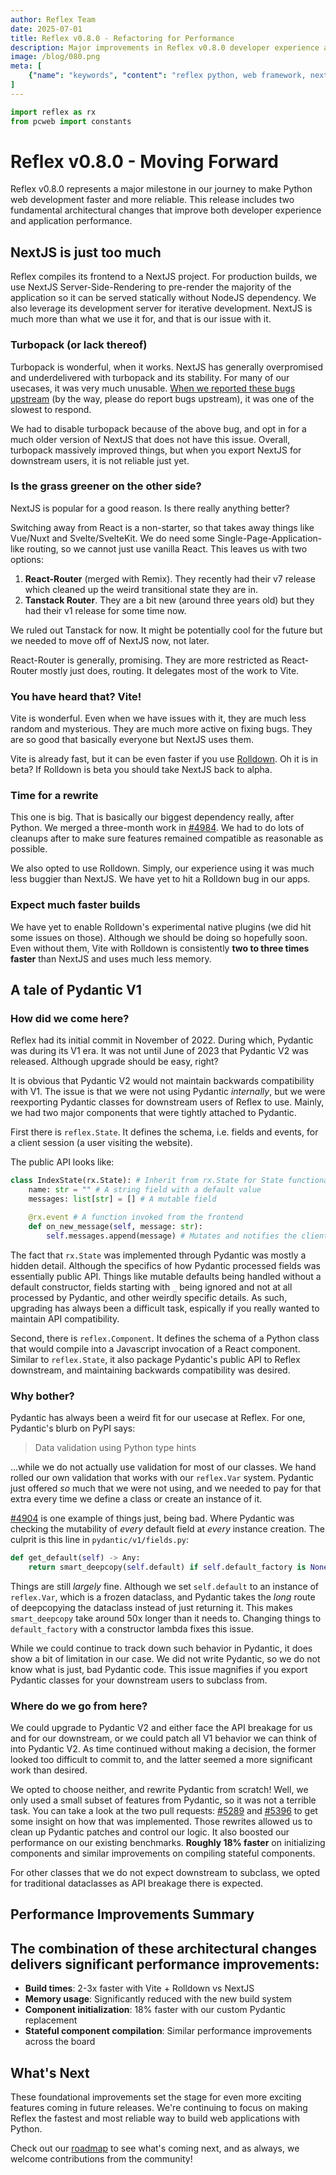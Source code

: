 ```yaml
---
author: Reflex Team
date: 2025-07-01
title: Reflex v0.8.0 - Refactoring for Performance
description: Major improvements in Reflex v0.8.0 developer experience and performance.
image: /blog/080.png
meta: [
    {"name": "keywords", "content": "reflex python, web framework, nextjs migration, react router, vite, pydantic replacement, performance improvements"},
]
---
```


```python exec
import reflex as rx
from pcweb import constants
```

# Reflex v0.8.0 - Moving Forward

Reflex v0.8.0 represents a major milestone in our journey to make Python web development faster and more reliable. This release includes two fundamental architectural changes that improve both developer experience and application performance.

## NextJS is just too much

Reflex compiles its frontend to a NextJS project. For production builds, we use NextJS Server-Side-Rendering to pre-render the majority of the application so it can be served statically without NodeJS dependency. We also leverage its development server for iterative development. NextJS is much more than what we use it for, and that is our issue with it.

### Turbopack (or lack thereof)

Turbopack is wonderful, when it works. NextJS has generally overpromised and underdelivered with turbopack and its stability. For many of our usecases, it was very much unusable. [When we reported these bugs upstream](https://github.com/vercel/next.js/issues/77218) (by the way, please do report bugs upstream), it was one of the slowest to respond.

We had to disable turbopack because of the above bug, and opt in for a much older version of NextJS that does not have this issue. Overall, turbopack massively improved things, but when you export NextJS for downstream users, it is not reliable just yet.

### Is the grass greener on the other side?

NextJS is popular for a good reason. Is there really anything better?

Switching away from React is a non-starter, so that takes away things like Vue/Nuxt and Svelte/SvelteKit. We do need some Single-Page-Application-like routing, so we cannot just use vanilla React. This leaves us with two options:

1. **React-Router** (merged with Remix). They recently had their v7 release which cleaned up the weird transitional state they are in.
2. **Tanstack Router**. They are a bit new (around three years old) but they had their v1 release for some time now.

We ruled out Tanstack for now. It might be potentially cool for the future but we needed to move off of NextJS now, not later.

React-Router is generally, promising. They are more restricted as React-Router mostly just does, routing. It delegates most of the work to Vite.

### You have heard that? Vite!

Vite is wonderful. Even when we have issues with it, they are much less random and mysterious. They are much more active on fixing bugs. They are so good that basically everyone but NextJS uses them.

Vite is already fast, but it can be even faster if you use [Rolldown](https://rolldown.rs/). Oh it is in beta? If Rolldown is beta you should take NextJS back to alpha.

### Time for a rewrite

This one is big. That is basically our biggest dependency really, after Python. We merged a three-month work in [#4984](https://github.com/reflex-dev/reflex/pull/4984). We had to do lots of cleanups after to make sure features remained compatible as reasonable as possible.

We also opted to use Rolldown. Simply, our experience using it was much less buggier than NextJS. We have yet to hit a Rolldown bug in our apps.

### Expect much faster builds

We have yet to enable Rolldown's experimental native plugins (we did hit some issues on those). Although we should be doing so hopefully soon. Even without them, Vite with Rolldown is consistently **two to three times faster** than NextJS and uses much less memory.

## A tale of Pydantic V1

### How did we come here?

Reflex had its initial commit in November of 2022. During which, Pydantic was during its V1 era. It was not until June of 2023 that Pydantic V2 was released. Although upgrade should be easy, right?

It is obvious that Pydantic V2 would not maintain backwards compatibility with V1. The issue is that we were not using Pydantic _internally_, but we were reexporting Pydantic classes for downstream users of Reflex to use. Mainly, we had two major components that were tightly attached to Pydantic.

First there is `reflex.State`. It defines the schema, i.e. fields and events, for a client session (a user visiting the website).

The public API looks like:

```python
class IndexState(rx.State): # Inherit from rx.State for State functionality
    name: str = "" # A string field with a default value
    messages: list[str] = [] # A mutable field

    @rx.event # A function invoked from the frontend
    def on_new_message(self, message: str):
        self.messages.append(message) # Mutates and notifies the client
```

The fact that `rx.State` was implemented through Pydantic was mostly a hidden detail. Although the specifics of how Pydantic processed fields was essentially public API. Things like mutable defaults being handled without a default constructor, fields starting with `_` being ignored and not at all processed by Pydantic, and other weirdly specific details. As such, upgrading has always been a difficult task, espically if you really wanted to maintain API compatibility.

Second, there is `reflex.Component`. It defines the schema of a Python class that would compile into a Javascript invocation of a React component. Similar to `reflex.State`, it also package Pydantic's public API to Reflex downstream, and maintaining backwards compatibility was desired.

### Why bother?

Pydantic has always been a weird fit for our usecase at Reflex. For one, Pydantic's blurb on PyPI says:

> Data validation using Python type hints

...while we do not actually use validation for most of our classes. We hand rolled our own validation that works with our `reflex.Var` system. Pydantic just offered _so_ much that we were not using, and we needed to pay for that extra every time we define a class or create an instance of it.

[#4904](https://github.com/reflex-dev/reflex/pull/4904) is one example of things just, being bad. Where Pydantic was checking the mutability of _every_ default field at _every_ instance creation. The culprit is this line in `pydantic/v1/fields.py`:

```python
def get_default(self) -> Any:
    return smart_deepcopy(self.default) if self.default_factory is None else self.default_factory()
```

Things are still _largely_ fine. Although we set `self.default` to an instance of `reflex.Var`, which is a frozen dataclass, and Pydantic takes the _long_ route of deepcopying the dataclass instead of just returning it. This makes `smart_deepcopy` take around 50x longer than it needs to. Changing things to `default_factory` with a constructor lambda fixes this issue.

While we could continue to track down such behavior in Pydantic, it does show a bit of limitation in our case. We did not write Pydantic, so we do not know what is just, bad Pydantic code. This issue magnifies if you export Pydantic classes for your downstream users to subclass from.

### Where do we go from here?

We could upgrade to Pydantic V2 and either face the API breakage for us and for our downstream, or we could patch all V1 behavior we can think of into Pydantic V2. As time continued without making a decision, the former looked too difficult to commit to, and the latter seemed a more significant work than desired.

We opted to choose neither, and rewrite Pydantic from scratch! Well, we only used a small subset of features from Pydantic, so it was not a terrible task. You can take a look at the two pull requests: [#5289](https://github.com/reflex-dev/reflex/pull/5289) and [#5396](https://github.com/reflex-dev/reflex/pull/5396) to get some insight on how that was implemented. Those rewrites allowed us to clean up Pydantic patches and control our logic. It also boosted our performance on our existing benchmarks. **Roughly 18% faster** on initializing components and similar improvements on compiling stateful components.

For other classes that we do not expect downstream to subclass, we opted for traditional dataclasses as API breakage there is expected.

## Performance Improvements Summary

The combination of these architectural changes delivers significant performance improvements:
-
- **Build times**: 2-3x faster with Vite + Rolldown vs NextJS
- **Memory usage**: Significantly reduced with the new build system
- **Component initialization**: 18% faster with our custom Pydantic replacement
- **Stateful component compilation**: Similar performance improvements across the board

## What's Next

These foundational improvements set the stage for even more exciting features coming in future releases. We're continuing to focus on making Reflex the fastest and most reliable way to build web applications with Python.

Check out our [roadmap]({constants.GITHUB_URL}/issues/2727) to see what's coming next, and as always, we welcome contributions from the community!